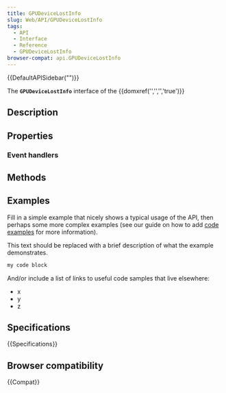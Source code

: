 ```yaml
---
title: GPUDeviceLostInfo
slug: Web/API/GPUDeviceLostInfo
tags:
  - API
  - Interface
  - Reference
  - GPUDeviceLostInfo
browser-compat: api.GPUDeviceLostInfo
---
```

{{DefaultAPISidebar("")}}

The **`GPUDeviceLostInfo`** interface of the {{domxref('','','','true')}} 

## Description

 

## Properties



### Event handlers



## Methods



## Examples

Fill in a simple example that nicely shows a typical usage of the API, then perhaps some more complex examples (see our guide on how to add [code examples](/en-US/docs/MDN/Contribute/Structures/Code_examples) for more information).

This text should be replaced with a brief description of what the example demonstrates.

```js
my code block
```

And/or include a list of links to useful code samples that live elsewhere:

*   x
*   y
*   z

## Specifications

{{Specifications}}

## Browser compatibility

{{Compat}}

